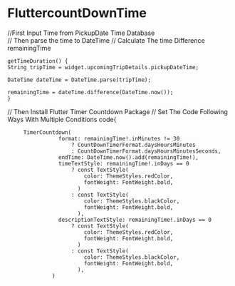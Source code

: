 # FluttercountDownTime

//First Input Time from PickupDate Time Database<br>
// Then parse the time to  DateTime
// Calculate The time Difference remainingTime


    getTimeDuration() {
    String tripTime = widget.upcomingTripDetails.pickupDateTime;

    DateTime dateTime = DateTime.parse(tripTime);

    remainingTime = dateTime.difference(DateTime.now());
    }
 // Then Install Flutter Timer Countdown Package
 // Set The Code Following Ways With Multiple  Conditions
 code{
  

         TimerCountdown(
                    format: remainingTime!.inMinutes != 30
                        ? CountDownTimerFormat.daysHoursMinutes
                        : CountDownTimerFormat.daysHoursMinutesSeconds,
                    endTime: DateTime.now().add(remainingTime!),
                    timeTextStyle: remainingTime!.inDays == 0
                        ? const TextStyle(
                            color: ThemeStyles.redColor,
                            fontWeight: FontWeight.bold,
                          )
                        : const TextStyle(
                            color: ThemeStyles.blackColor,
                            fontWeight: FontWeight.bold,
                          ),
                    descriptionTextStyle: remainingTime!.inDays == 0
                        ? const TextStyle(
                            color: ThemeStyles.redColor,
                            fontWeight: FontWeight.bold,
                          )
                        : const TextStyle(
                            color: ThemeStyles.blackColor,
                            fontWeight: FontWeight.bold,
                          ),
                  )

